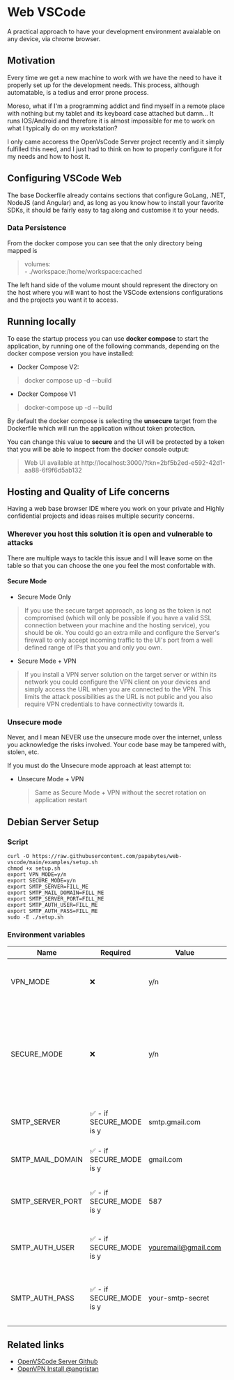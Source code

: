 # Web VSCode
A practical approach to have your development environment avaialable on any device, via chrome browser.

## Motivation
Every time we get a new machine to work with we have the need to have it properly set up for the development needs. This process, although automatable, is a tedius and error prone process.

Moreso, what if I'm a programming addict and find myself in a remote place with nothing but my tablet and its keyboard case attached but damn... It runs IOS/Android and therefore it is almost impossible for me to work on what I typically do on my workstation?

I only came accoress the OpenVsCode Server project recently and it simply fulfilled this need, and I just had to think on how to properly configure it for my needs and how to host it.

## Configuring VSCode Web
The base Dockerfile already contains sections that configure GoLang, .NET, NodeJS (and Angular) and, as long as you know how to install your favorite SDKs, it should be fairly easy to tag along and customise it to your needs.

### Data Persistence
From the docker compose you can see that the only directory being mapped is
>  volumes:  
        - ./workspace:/home/workspace:cached

The left hand side of the volume mount should represent the directory on the host where you will want to host the VSCode extensions configurations and the projects you want it to access.

## Running locally
To ease the startup process you can use **docker compose** to start the application, by running one of the following commands, depending on the docker compose version you have installed:

* Docker Compose V2:
> docker compose up -d --build

* Docker Compose V1
> docker-compose up -d --build

By default the docker compose is selecting the **unsecure** target from the Dockerfile which will run the application without token protection.

You can change this value to **secure** and the UI will be protected by a token that you will be able to inspect from the docker console output:
> Web UI available at http://localhost:3000/?tkn=2bf5b2ed-e592-42d1-aa88-6f9f6d5ab132


## Hosting and Quality of Life concerns
Having a web base browser IDE where you work on your private and Highly confidential projects and ideas raises multiple security concerns.

### Wherever you host this solution it is open and vulnerable to attacks
There are multiple ways to tackle this issue and I will leave some on the table so that you can choose the one you feel the most confortable with.

#### Secure Mode

* Secure Mode Only  
> If you use the secure target approach, as long as the token is not compromised (which will only be possible if you have a valid SSL connection between your machine and the hosting service), you should be ok. You could go an extra mile and configure the Server's firewall to only accept incoming traffic to the UI's port from a well defined range of IPs that you and only you own.
* Secure Mode + VPN
> If you install a VPN server solution on the target server or within its network you could configure the VPN client on your devices and simply access the URL when you are connected to the VPN. This limits the attack possibilities as the URL is not public and you also require VPN credentials to have connectivity towards it.

### Unsecure mode
Never, and I mean NEVER use the unsecure mode over the internet, unless you acknowledge the risks involved. Your code base may be tampered with, stolen, etc.

If you must do the Unsecure mode approach at least attempt to:
* Unsecure Mode + VPN  
    > Same as Secure Mode + VPN without the secret rotation on application restart

## Debian Server Setup
### Script

```shell
curl -O https://raw.githubusercontent.com/papabytes/web-vscode/main/examples/setup.sh
chmod +x setup.sh
export VPN_MODE=y/n
export SECURE_MODE=y/n
export SMTP_SERVER=FILL_ME
export SMTP_MAIL_DOMAIN=FILL_ME
export SMTP_SERVER_PORT=FILL_ME
export SMTP_AUTH_USER=FILL_ME
export SMTP_AUTH_PASS=FILL_ME
sudo -E ./setup.sh
```

### Environment variables
|Name|Required|Value|Effect|
|----|--------|-------|--|
|VPN_MODE|❌|y/n|Installs OpenVPN server and creates a client
|SECURE_MODE|❌|y/n|Applies the Secure Mode and registers a Cron Job that sends you an email everytime the value is updated.
|SMTP_SERVER|✅ - if SECURE_MODE is y|smtp.gmail.com|Configures SMTP Server for CronJob|
|SMTP_MAIL_DOMAIN|✅ - if SECURE_MODE is y|gmail.com|Configures SMTP Domain for CronJob|
|SMTP_SERVER_PORT|✅ - if SECURE_MODE is y|587|Configures SMTP Server Port for CronJob|
|SMTP_AUTH_USER|✅ - if SECURE_MODE is y|youremail@gmail.com|Configures SMTP Sender email for CronJob|
|SMTP_AUTH_PASS|✅ - if SECURE_MODE is y|your-smtp-secret|Configures SMTP Sender Password for CronJob|

## Related links
* [OpenVSCode Server Github](https://github.com/gitpod-io/openvscode-server)
* [OpenVPN Install @angristan](https://github.com/angristan/openvpn-install)